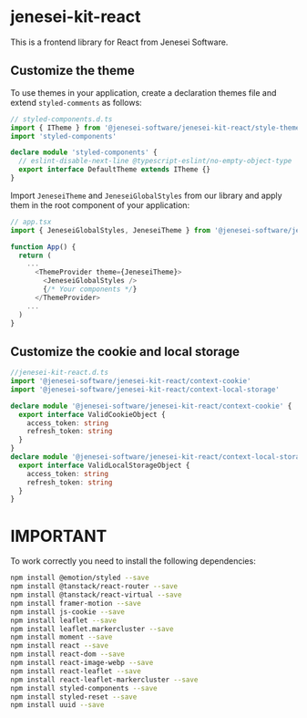 # jenesei-kit-react

This is a frontend library for React from Jenesei Software.

## Customize the theme

To use themes in your application, create a declaration themes file and extend `styled-comments` as follows:

```typescript
// styled-components.d.ts
import { ITheme } from '@jenesei-software/jenesei-kit-react/style-theme'
import 'styled-components'

declare module 'styled-components' {
  // eslint-disable-next-line @typescript-eslint/no-empty-object-type
  export interface DefaultTheme extends ITheme {}
}
```

Import `JeneseiTheme` and `JeneseiGlobalStyles` from our library and apply them in the root component of your application:

```typescript
// app.tsx
import { JeneseiGlobalStyles, JeneseiTheme } from '@jenesei-software/jenesei-kit-react/style-theme'

function App() {
  return (
    ...
      <ThemeProvider theme={JeneseiTheme}>
        <JeneseiGlobalStyles />
        {/* Your components */}
      </ThemeProvider>
    ...
  )
}
```

## Customize the cookie and local storage

```typescript
//jenesei-kit-react.d.ts
import '@jenesei-software/jenesei-kit-react/context-cookie'
import '@jenesei-software/jenesei-kit-react/context-local-storage'

declare module '@jenesei-software/jenesei-kit-react/context-cookie' {
  export interface ValidCookieObject {
    access_token: string
    refresh_token: string
  }
}
declare module '@jenesei-software/jenesei-kit-react/context-local-storage' {
  export interface ValidLocalStorageObject {
    access_token: string
    refresh_token: string
  }
}
```

# IMPORTANT


To work correctly you need to install the following dependencies:

```bash
npm install @emotion/styled --save
npm install @tanstack/react-router --save
npm install @tanstack/react-virtual --save
npm install framer-motion --save
npm install js-cookie --save
npm install leaflet --save
npm install leaflet.markercluster --save
npm install moment --save
npm install react --save
npm install react-dom --save
npm install react-image-webp --save
npm install react-leaflet --save
npm install react-leaflet-markercluster --save
npm install styled-components --save
npm install styled-reset --save
npm install uuid --save
```
